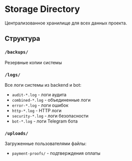 # Storage Directory

Централизованное хранилище для всех данных проекта.

## Структура

### `/backups/`
Резервные копии системы

### `/logs/`
Все логи системы из backend и bot:
- `audit-*.log` - логи аудита
- `combined-*.log` - объединенные логи
- `error-*.log` - логи ошибок
- `http-*.log` - HTTP логи
- `security-*.log` - логи безопасности
- `bot-*.log` - логи Telegram бота

### `/uploads/`
Загруженные пользователями файлы:
- `payment-proofs/` - подтверждения оплаты
